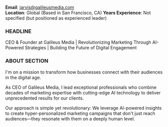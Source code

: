 **Email**: jarvis@galileusmedia.com  
**Location**: Global (Based in San Francisco, CA)
**Years Experience**: Not specified (but positioned as experienced leader)

### HEADLINE
CEO & Founder at Galileus Media | Revolutionizing Marketing Through AI-Powered Strategies | Building the Future of Digital Engagement

### ABOUT SECTION
I'm on a mission to transform how businesses connect with their audiences in the digital age.

As CEO of Galileus Media, I lead exceptional professionals who combine decades of marketing expertise with cutting-edge AI technology to deliver unprecedented results for our clients.

Our approach is simple yet revolutionary: We leverage AI-powered insights to create hyper-personalized marketing campaigns that don't just reach audiences—they resonate with them on a deeply human level.